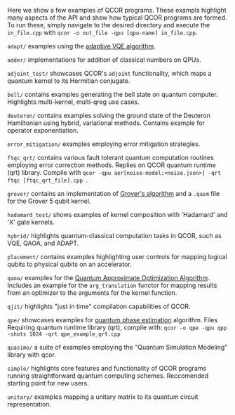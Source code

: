 Here we show a few examples of QCOR programs. These exampls highlight many aspects of the API and show how typical QCOR programs are formed. To run these, simply navigate to the desired directory and execute the `in_file.cpp` with `qcor -o out_file -qpu [qpu-name] in_file.cpp`.

`adapt/` examples using the [adaptive VQE algorithm](https://arxiv.org/abs/1911.10205).

`adder/` implementations for addition of classical numbers on QPUs.

`adjoint_test/` showcases QCOR's `adjoint` functionality, which maps a quantum kernel to its Hermitian conjugate. 

`bell/` contains examples generating the bell state on quantum computer. Highlights multi-kernel, multi-qreg use cases. 

`deuteron/` contains examples solving the ground state of the Deuteron Hamiltonian using hybrid, variational methods. Contains example for operator exponentiation.

`error_mitigation/` examples employing error mitigation strategies.

`ftqc_qrt/` contains various fault tolerant quantum computation routines employing error correction methods. Replies on QCOR quantum runtime (qrt) library. Compile with `qcor -qpu aer[noise-model:<noise.json>] -qrt ftqc [ftqc_qrt_file].cpp `. 

`grover/` contains an implementation of [Grover's algorithm](https://en.wikipedia.org/wiki/Grover%27s_algorithm) and a `.qasm` file for the Grover 5 qubit kernel. 

`hadamard_test/` shows examples of kernel composition with 'Hadamard' and 'X' gate kernels.

`hybrid/` highlights quantum-classical computation tasks in QCOR, such as VQE, QAOA, and ADAPT.

`placement/` contains examples highlighting user controls for mapping logical qubits to physical qubits on an accelerator.

`qaoa/` examples for the [Quantum Approximate Optimization Algorithm](https://arxiv.org/abs/1411.4028). Includes an example for the `arg_translation` functor for mapping results from an optimizer to the arguments for the kernel function.

`qjit/` highlights "just in time" compilation capabilities of QCOR. 

`qpe/` showcases examples for [quantum phase estimation](https://en.wikipedia.org/wiki/Quantum_phase_estimation_algorithm) algorithm. Files Requiring quantum runtime library (qrt), compile with: `qcor -o qpe -qpu qpp -shots 1024 -qrt qpe_example_qrt.cpp`

`quasimo/` a suite of examples employing the "Quantum Simulation Modeling" library with qcor.  

`simple/` highlights core features and functionality of QCOR programs running straightforward quantum computing schemes. Reccomended starting point for new users. 

`unitary/` examples mapping a unitary matrix to its quantum circuit representation. 